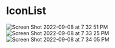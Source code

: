 # IconList
![Screen Shot 2022-09-08 at 7 32 51 PM](https://user-images.githubusercontent.com/13002463/189245052-1e1f6d9d-181c-490e-ad3e-d5931d624940.png)
![Screen Shot 2022-09-08 at 7 33 25 PM](https://user-images.githubusercontent.com/13002463/189245058-bd8069b0-e0fc-425c-870f-00b7316818d8.png)
![Screen Shot 2022-09-08 at 7 34 05 PM](https://user-images.githubusercontent.com/13002463/189245063-b48aeb6e-8c9a-4168-9e37-5badd54c8d24.png)
